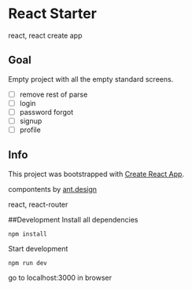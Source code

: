 # React Starter

react, react create app

## Goal
Empty project with all the empty standard screens.

- [ ] remove rest of parse
- [ ] login
- [ ] password forgot
- [ ] signup
- [ ] profile

## Info

This project was bootstrapped with [Create React App](https://github.com/facebookincubator/create-react-app).

compontents by [ant.design](https://ant.design/)

react, react-router

##Development
Install all dependencies
```
npm install
```
Start development
```
npm run dev
```
go to localhost:3000 in browser